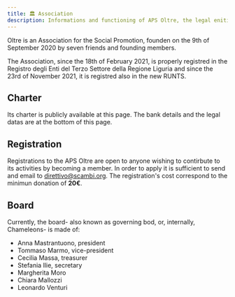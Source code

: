 ```yaml
---
title: 🏛 Association
description: Informations and functioning of APS Oltre, the legal enitity organizing Scambi
---
```

Oltre is an Association for the Social Promotion, founden on the 9th of September 2020 by seven friends and founding members.

The Association, since the 18th of February 2021, is properly registred in the Registro degli Enti del Terzo Settore della Regione Liguria and since the 23rd of November 2021, it is registred also in the new RUNTS.

## Charter

Its charter is publicly available at this page. The bank details and the legal datas are at the bottom of this page.

## Registration

Registrations to the APS Oltre are open to anyone wishing to contirbute to its activities by becoming a member. In order to apply it is sufficient to send and email to direttivo@scambi.org. The registration's cost correspond to the minimun donation of **20€**.

## Board

Currently, the board- also known as governing bod, or, internally, Chameleons- is made of:

* Anna Mastrantuono, president
* Tommaso Marmo, vice-president
* Cecilia Massa, treasurer
* Stefania Ilie, secretary
* Margherita Moro
* Chiara Mallozzi
* Leonardo Venturi
